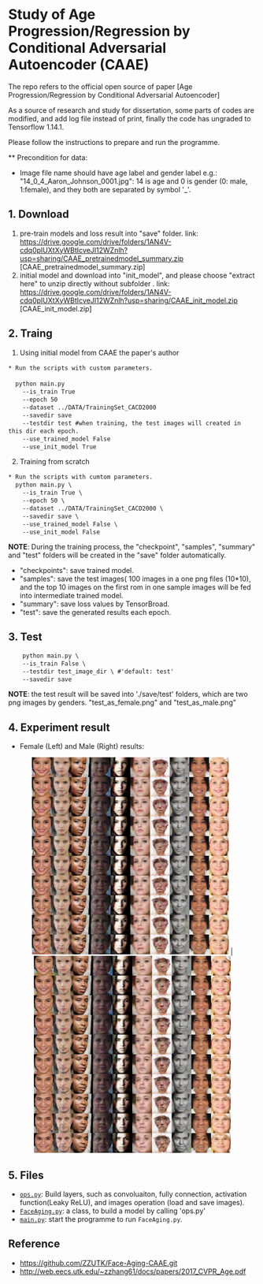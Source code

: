 # Study of Age Progression/Regression by Conditional Adversarial Autoencoder (CAAE)
The repo refers to the official open source of paper [Age Progression/Regression by Conditional Adversarial Autoencoder]

As a source of research and study for dissertation, some parts of codes are modified, and add log file instead of print, finally the code has ungraded to Tensorflow 1.14.1.

Please follow the instructions to prepare and run the programme.

** Precondition for data:
  - Image file name should have age label and gender label e.g.: "14_0_4_Aaron_Johnson_0001.jpg": 14 is age and 0 is gender (0: male, 1:female), and they both are separated by symbol '_'.


## 1. Download 
1) pre-train models and loss result into "save" folder.
link: https://drive.google.com/drive/folders/1AN4V-cdq0pIUXtXyWBtIcveJI12WZnlh?usp=sharing/CAAE_pretrainedmodel_summary.zip [CAAE_pretrainedmodel_summary.zip]
2) initial model and download into "init_model", and please choose "extract here" to unzip directly without subfolder .
link: https://drive.google.com/drive/folders/1AN4V-cdq0pIUXtXyWBtIcveJI12WZnlh?usp=sharing/CAAE_init_model.zip [CAAE_init_model.zip]

## 2. Traing

1) Using initial model from CAAE the paper's author

```
* Run the scripts with custom parameters.

  python main.py
    --is_train True
    --epoch 50
    --dataset ../DATA/TrainingSet_CACD2000
    --savedir save
    --testdir test #when training, the test images will created in this dir each epoch.
    --use_trained_model False
    --use_init_model True
```

2) Training from scratch

```
* Run the scripts with cumtom parameters.
  python main.py \
    --is_train True \
    --epoch 50 \
    --dataset ../DATA/TrainingSet_CACD2000 \
    --savedir save \
    --use_trained_model False \
    --use_init_model False
```
**NOTE**: During the training process, the "checkpoint", "samples", "summary" and "test" folders will be created in the "save" folder automatically. 
 - "checkpoints": save trained model.
 - "samples": save the test images( 100 images in a one png files (10*10), and the top 10 images on the first rom in one sample images will be fed into intermediate trained model. 
 - "summary": save loss values by TensorBroad.
 - "test": save the generated results each epoch.

## 3. Test 
```
    python main.py \
    --is_train False \
    --testdir test_image_dir \ #'default: test'
    --savedir save 
```
**NOTE**:
   the test result will be saved into './save/test' folders, which are two png images by genders. "test_as_female.png" and "test_as_male.png"

## 4. Experiment result
 - Female (Left) and Male (Right) results:
<p align="center">
  <img src="save/test/test_as_female.png" height="400",width="800">  |
  <img src="save/test/test_as_male.png" height="400",width="800">
</p>

## 5. Files
* [`ops.py`](ops.py): Build layers, such as convoluaiton, fully connection, activation function(Leaky ReLU), and images operation (load and save images).
* [`FaceAging.py`](FaceAging.py): a class, to build a model by calling 'ops.py'
* [`main.py`](main.py): start the programme to run `FaceAging.py`.

## Reference
- https://github.com/ZZUTK/Face-Aging-CAAE.git
- http://web.eecs.utk.edu/~zzhang61/docs/papers/2017_CVPR_Age.pdf